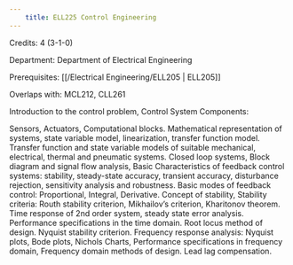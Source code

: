 ```yaml
---
    title: ELL225 Control Engineering
---
```

Credits: 4 (3-1-0)

Department: Department of Electrical Engineering

Prerequisites: [[/Electrical Engineering/ELL205 | ELL205]]

Overlaps with: MCL212, CLL261

Introduction to the control problem, Control System Components:

Sensors, Actuators, Computational blocks. Mathematical representation of systems, state variable model, linearization, transfer function model. Transfer function and state variable models of suitable mechanical, electrical, thermal and pneumatic systems. Closed loop systems, Block diagram and signal flow analysis, Basic Characteristics of feedback control systems: stability, steady-state accuracy, transient accuracy, disturbance rejection, sensitivity analysis and robustness. Basic modes of feedback control: Proportional, Integral, Derivative. Concept of stability, Stability criteria: Routh stability criterion, Mikhailov’s criterion, Kharitonov theorem. Time response of 2nd order system, steady state error analysis. Performance specifications in the time domain. Root locus method of design. Nyquist stability criterion. Frequency response analysis: Nyquist plots, Bode plots, Nichols Charts, Performance specifications in frequency domain, Frequency domain methods of design. Lead lag compensation.